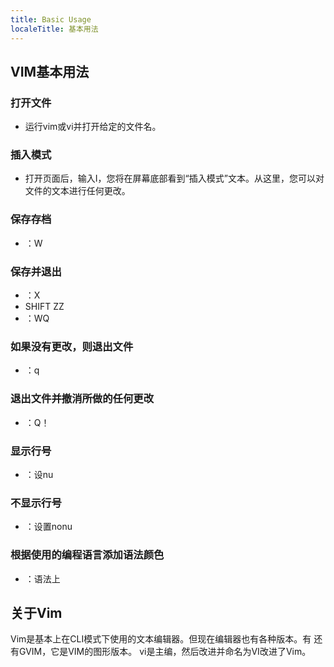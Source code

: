 ```yaml
---
title: Basic Usage
localeTitle: 基本用法
---
```

## VIM基本用法

### 打开文件

*   运行vim或vi并打开给定的文件名。

### 插入模式

*   打开页面后，输入I，您将在屏幕底部看到“插入模式”文本。从这里，您可以对文件的文本进行任何更改。

### 保存存档

*   ：W

### 保存并退出

*   ：X
*   SHIFT ZZ
*   ：WQ

### 如果没有更改，则退出文件

*   ：q

### 退出文件并撤消所做的任何更改

*   ：Q！

### 显示行号

*   ：设nu

### 不显示行号

*   ：设置nonu

### 根据使用的编程语言添加语法颜色

*   ：语法上

## 关于Vim

Vim是基本上在CLI模式下使用的文本编辑器。但现在编辑器也有各种版本。有 还有GVIM，它是VIM的图形版本。 vi是主编，然后改进并命名为VI改进了Vim。